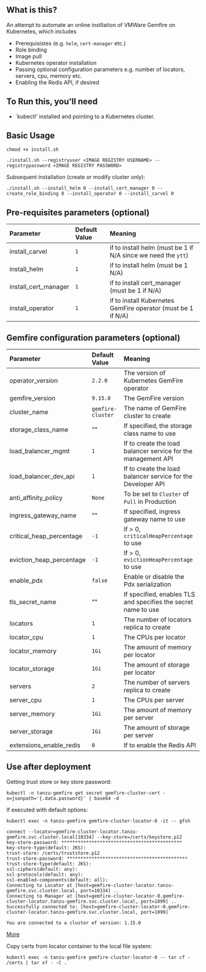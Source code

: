 ## What is this?
An attempt to automate an online instllation of VMWare Gemfire on Kubernetes, which includes
* Prerequisistes (e.g. `helm`, `cert-manager` etc.)
* Role binding
* Image pull
* Kubernetes operator installation
* Passing optional configuration parameters e.g. number of locators, servers, cpu, memory etc.
* Enabling the Redis API, if desired

## To Run this, you'll need
* `kubectl' installed and pointing to a Kubernetes cluster.

## Basic Usage
```
chmod +x install.sh

./install.sh --registryuser <IMAGE REGISTRY USERNAME> --registrypassword <IMAGE REGISTRY PASSWORD>

```

Subsequent installation (create or modify cluster only):
```
./install.sh --install_helm 0 --install_cert_manager 0 --create_role_binding 0 --install_operator 0 --install_carvel 0
```

## Pre-requisites parameters (optional)

| Parameter           | Default Value | Meaning |
|:------------------  |:--------------|:--------|
| install_carvel      | `1`           | if to install helm (must be 1 if N/A since we need the `ytt`) |
| install_helm        | `1`           | if to install helm (must be 1 N/A) |
| install_cert_manager| `1`           | if to install cert_manager (must be 1 if N/A) |
| install_operator    | `1`           | if to install Kubernetes GemFire operator (must be 1 if N/A) |

## Gemfire configuration parameters (optional)
| Parameter                | Default Value   | Meaning |
|:------------------       |:--------------   |:--------|
| operator_version         | `2.2.0`          | The version of Kubernetes GemFire operator |
| gemfire_version          | `9.15.0`         | The GemFire version |
| cluster_name             | `gemfire-cluster`| The name of GemFire cluster to create |
| storage_class_name       | ""               | If specified, the storage class name to use |
| load_balancer_mgmt       | `1`              | If to create the load balancer service for the management API |
| load_balancer_dev_api    | `1`              | If to create the load balancer service for the Developer API |
| anti_affinity_policy     | `None`           | To be set to `Cluster` of `Full` in Production |
| ingress_gateway_name     | ""               | If specified, ingress gateway name to use |
| critical_heap_percentage | `-1`             | If > 0, `criticalHeapPercentage` to use |
| eviction_heap_percentage | `-1`             | If > 0, `evictionHeapPercentage` to use |
| enable_pdx               | `false`          | Enable or disable the Pdx serialization |
| tls_secret_name          | ""               | If specified, enables TLS and specifies the secret name to use |
| locators                 | `1`              | The number of locators replica to create |
| locator_cpu              | `1`              | The CPUs per locator |
| locator_memory           | `1Gi`            | The amount of memory per locator |
| locator_storage          | `1Gi`            | The amount of storage per locator |
| servers                  | `2`              | The number of servers replica to create |
| server_cpu               | `1`              | The CPUs per server |
| server_memory            | `1Gi`            | The amount of memory per server |
| server_storage           | `1Gi`            | The amount of storage per server |
| extensions_enable_redis  | `0`              | If to enable the Redis API

## Use after deployment

Getting trust store or key store password:
```
kubectl -n tanzu-gemfire get secret gemfire-cluster-cert -o=jsonpath='{.data.password}' | base64 -d
```

If executed with default options:
```
kubectl exec -n tanzu-gemfire gemfire-cluster-locator-0 -it -- gfsh

connect --locator=gemfire-cluster-locator.tanzu-gemfire.svc.cluster.local[10334] --key-store=/certs/keystore.p12
key-store-password: ********************************************
key-store-type(default: JKS): 
trust-store: /certs/truststore.p12
trust-store-password: ********************************************
trust-store-type(default: JKS): 
ssl-ciphers(default: any): 
ssl-protocols(default: any): 
ssl-enabled-components(default: all): 
Connecting to Locator at [host=gemfire-cluster-locator.tanzu-gemfire.svc.cluster.local, port=10334] ..
Connecting to Manager at [host=gemfire-cluster-locator-0.gemfire-cluster-locator.tanzu-gemfire.svc.cluster.local, port=1099] ..
Successfully connected to: [host=gemfire-cluster-locator-0.gemfire-cluster-locator.tanzu-gemfire.svc.cluster.local, port=1099]

You are connected to a cluster of version: 1.15.0

```
[More](https://docs.vmware.com/en/VMware-Tanzu-GemFire-for-Kubernetes/2.1/gf-k8s/GUID-work-with-cluster.html)

Copy certs from locator container to the local file system:
```
kubectl exec -n tanzu-gemfire gemfire-cluster-locator-0 -- tar cf - /certs | tar xf - -C .

```
